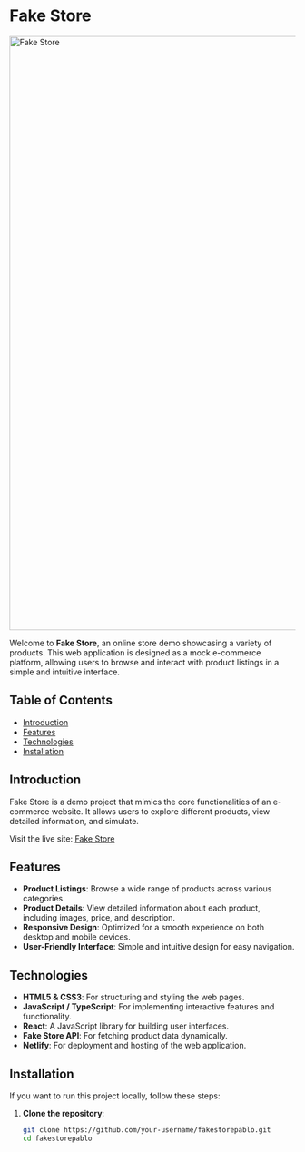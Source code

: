 # Fake Store

<img width="1047" alt="Fake Store" src="https://github.com/user-attachments/assets/9b680422-1a5e-4ff9-b805-13766d6e147a">

Welcome to **Fake Store**, an online store demo showcasing a variety of products. This web application is designed as a mock e-commerce platform, allowing users to browse and interact with product listings in a simple and intuitive interface.

## Table of Contents
- [Introduction](#introduction)
- [Features](#features)
- [Technologies](#technologies)
- [Installation](#installation)

## Introduction

Fake Store is a demo project that mimics the core functionalities of an e-commerce website. It allows users to explore different products, view detailed information, and simulate.

Visit the live site: [Fake Store](https://fakestorepablo.netlify.app/)

## Features

- **Product Listings**: Browse a wide range of products across various categories.
- **Product Details**: View detailed information about each product, including images, price, and description.
- **Responsive Design**: Optimized for a smooth experience on both desktop and mobile devices.
- **User-Friendly Interface**: Simple and intuitive design for easy navigation.

## Technologies

- **HTML5 & CSS3**: For structuring and styling the web pages.
- **JavaScript / TypeScript**: For implementing interactive features and functionality.
- **React**: A JavaScript library for building user interfaces.
- **Fake Store API**: For fetching product data dynamically.
- **Netlify**: For deployment and hosting of the web application.

## Installation

If you want to run this project locally, follow these steps:

1. **Clone the repository**:
   ```bash
   git clone https://github.com/your-username/fakestorepablo.git
   cd fakestorepablo

